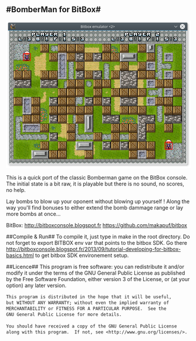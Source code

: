 #BomberMan for BitBox#
------------------


![Main Screen](art/screenshot1.png)


This is a quick port of the classic Bomberman game on the BitBox console. The initial state is a bit raw, it is playable but there is no sound, no scores, no help.

Lay bombs to blow up your oponent without blowing up yourself ! Along the way you'll find bonuses to either extend the bomb dammage range or lay more bombs at once...

BitBox:
http://bitboxconsole.blogspot.fr
https://github.com/makapuf/bitbox

##Compile & Run##
To compile it, just type in make in the root directory. Do not forget to export BITBOX env var that points to the bitbox SDK.
Go there http://bitboxconsole.blogspot.fr/2013/09/tutorial-developing-for-bitbox-basics.html to get bitbox SDK environement setup.

##Licence##
    This program is free software: you can redistribute it and/or modify
    it under the terms of the GNU General Public License as published by
    the Free Software Foundation, either version 3 of the License, or
    (at your option) any later version.

    This program is distributed in the hope that it will be useful,
    but WITHOUT ANY WARRANTY; without even the implied warranty of
    MERCHANTABILITY or FITNESS FOR A PARTICULAR PURPOSE.  See the
    GNU General Public License for more details.

    You should have received a copy of the GNU General Public License
    along with this program.  If not, see <http://www.gnu.org/licenses/>.
